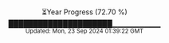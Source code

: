 <p align="center">
⏳Year Progress (72.70 %) <br>
█████████████████████▁▁▁▁▁▁▁▁▁ <br>
<sub>Updated: Mon, 23 Sep 2024 01:39:22 GMT</sub>
</p>

